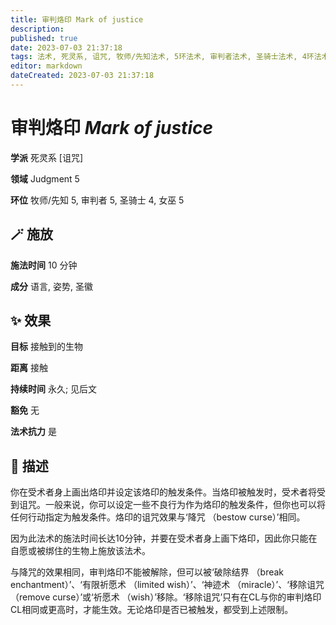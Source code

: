 ```yaml
---
title: 审判烙印 Mark of justice
description: 
published: true
date: 2023-07-03 21:37:18
tags: 法术, 死灵系, 诅咒, 牧师/先知法术, 5环法术, 审判者法术, 圣骑士法术, 4环法术, 女巫法术, Judgment
editor: markdown
dateCreated: 2023-07-03 21:37:18
---
```


# **审判烙印** *Mark of justice*

**学派** 死灵系 \[诅咒\] 

**领域** Judgment 5

**环位** 牧师/先知 5, 审判者 5, 圣骑士 4, 女巫 5

## 🪄 施放

**施法时间** 10 分钟

**成分** 语言, 姿势, 圣徽

## ✨ 效果 

**目标** 接触到的生物 

**距离** 接触  

**持续时间** 永久; 见后文 

**豁免** 无

**法术抗力** 是

## 📖 描述

你在受术者身上画出烙印并设定该烙印的触发条件。当烙印被触发时，受术者将受到诅咒。一般来说，你可以设定一些不良行为作为烙印的触发条件，但你也可以将任何行动指定为触发条件。烙印的诅咒效果与‘降咒 （bestow curse）’相同。

因为此法术的施法时间长达10分钟，并要在受术者身上画下烙印，因此你只能在自愿或被绑住的生物上施放该法术。

与降咒的效果相同，审判烙印不能被解除，但可以被‘破除结界 （break enchantment）’、‘有限祈愿术 （limited wish）’、‘神迹术 （miracle）’、‘移除诅咒 （remove curse）’或‘祈愿术 （wish）’移除。‘移除诅咒’只有在CL与你的审判烙印CL相同或更高时，才能生效。无论烙印是否已被触发，都受到上述限制。
    